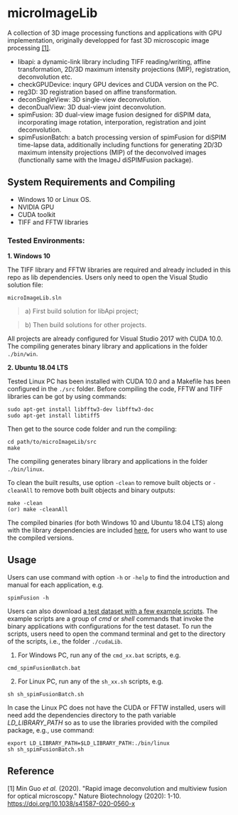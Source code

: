 # microImageLib
A collection of 3D image processing functions and applications with GPU implementation, originally developped for fast 3D microscopic image processing [[1]](#1).
- libapi: a dynamic-link library including TIFF reading/writing, affine transformation, 2D/3D maximum intensity projections (MIP), registration, deconvolution etc. 
- checkGPUDevice: inqury GPU devices and CUDA version on the PC.
- reg3D: 3D registration based on affine transformation.
- deconSingleView: 3D single-view deconvolution.
- deconDualView: 3D dual-view joint deconvolution.
- spimFusion: 3D dual-view image fusion designed for diSPIM data, incorporating image rotation, interporation, registration and joint deconvolution.
- spimFusionBatch: a batch processing version of spimFusion for diSPIM time-lapse data, additionally including functions for generating 2D/3D maximum intensity projections (MIP) of the deconvolved images (functionally same with the ImageJ diSPIMFusion package).

## System Requirements and Compiling

- Windows 10 or Linux OS. 
- NVIDIA GPU
- CUDA toolkit
- TIFF and FFTW libraries

### Tested Environments:

**1. Windows 10**

The TIFF library and FFTW libraries are required and already included in this repo as lib dependencies. Users only need to open the Visual Studio solution file:

```posh
microImageLib.sln
```
 > a) First build solution for libApi project;
 
 > b) Then build solutions for other projects.

All projects are already configured for Visual Studio 2017 with CUDA 10.0. The compiling generates binary library and applications in the folder `./bin/win`. 

**2. Ubuntu 18.04 LTS**

Tested Linux PC has been installed with CUDA 10.0 and a Makefile has been configured in the `./src` folder. Before compiling the code, FFTW and TIFF libraries can be got by using commands:
```posh
sudo apt-get install libfftw3-dev libfftw3-doc
sudo apt-get install libtiff5
```
Then get to the source code folder and run the compiling:
```posh
cd path/to/microImageLib/src
make
```
The compiling generates binary library and applications in the folder `./bin/linux`.

To clean the built results, use option `-clean` to remove built objects or `-cleanAll` to remove both built objects and binary outputs:
```posh
make -clean
(or) make -cleanAll
```

The compiled binaries (for both Windows 10 and Ubuntu 18.04 LTS) along with the library dependencies are included [here](https://www.dropbox.com/sh/czn4kwzwcgy0s3x/AADipfEsUSwuCsEBg8P7wc4_a?dl=0), for users who want to use the compiled versions.

## Usage
Users can use command with option `-h` or `-help` to find the introduction and manual for each application, e.g.
```posh
spimFusion -h
```

Users can also download [a test dataset with a few example scripts](https://www.dropbox.com/sh/czn4kwzwcgy0s3x/AADipfEsUSwuCsEBg8P7wc4_a?dl=0). The example scripts are a group of *cmd* or *shell* commands that invoke the binary applications with configurations for the test dataset. To run the scripts, users need to open the command terminal and get to the directory of the scripts, i.e., the folder `./cudaLib`.

1) For Windows PC, run any of the `cmd_xx.bat` scripts, e.g.
```posh
cmd_spimFusionBatch.bat
```
2) For Linux PC, run any of the `sh_xx.sh` scripts, e.g.
```posh
sh sh_spimFusionBatch.sh
```
In case the Linux PC does not have the CUDA or FFTW installed, users will need add the dependencies directory to the path variable *LD_LIBRARY_PATH* so as to use the libraries provided with the compiled package, e.g., use command:
```posh
export LD_LIBRARY_PATH=$LD_LIBRARY_PATH:./bin/linux
sh sh_spimFusionBatch.sh
```

## Reference

<a id="1">[1]</a>
Min Guo *et al.* (2020).
"Rapid image deconvolution and multiview fusion for optical microscopy." Nature Biotechnology (2020): 1-10. https://doi.org/10.1038/s41587-020-0560-x
